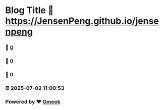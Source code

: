 # Blog Title :link: https://JensenPeng.github.io/jensenpeng 
### :page_facing_up: [0](https://JensenPeng.github.io/jensenpeng/tag.html) 
### :speech_balloon: 0 
### :hibiscus: 0 
### :alarm_clock: 2025-07-02 11:00:53 
### Powered by :heart: [Gmeek](https://github.com/Meekdai/Gmeek)
